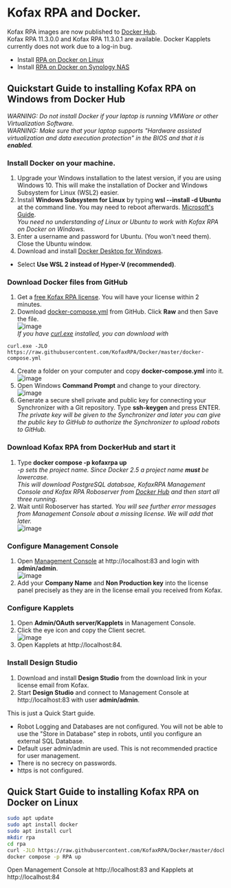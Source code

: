 # Kofax RPA and Docker.
Kofax RPA images are now published to [Docker Hub](https://hub.docker.com/u/kofax).  
Kofax RPA 11.3.0.0 and Kofax RPA 11.3.0.1 are available. Docker Kapplets currently does not work due to a log-in bug.  
* Install [RPA on Docker on Linux](#quick-start-guide-to-installing-kofax-rpa-on-docker-on-linux)
* Install [RPA on Docker on Synology NAS](Synology%20NAS)
## Quickstart Guide to installing Kofax RPA on Windows from Docker Hub 
_WARNING: Do not install Docker if your laptop is running VMWare or other Virtualization Software._  
_WARNING: Make sure that your laptop supports "Hardware assisted virtualization and data execution protection" in the BIOS and that it is **enabled**._ 
### Install Docker on your machine. 
1. Upgrade your Windows installation to the latest version, if you are using Windows 10. This will make the installation of Docker and Windows Subsystem for Linux (WSL2) easier.
2. Install **Windows Subsystem for Linux** by typing **wsl --install -d Ubuntu** at the command line. You may need to reboot afterwards. [Microsoft's Guide](https://docs.microsoft.com/en-us/windows/wsl/install).  
*You need no understanding of Linux or Ubuntu to work with Kofax RPA on Docker on Windows.*   
3. Enter a username and password for Ubuntu. (You won't need them). Close the Ubuntu window.
4.  Download and install [Docker Desktop for Windows](https://docs.docker.com/desktop/windows/install/).
   - Select **Use WSL 2 instead of Hyper-V (recommended)**.
### Download Docker files from GitHub
1. Get a [free Kofax RPA license](https://www.kofax.com/products/rpa/rpa-free-trial). You will have your license within 2 minutes.  
6. Download [docker-compose.yml](docker-compose.yml) from GitHub.  Click **Raw** and then Save the file.  
![image](https://user-images.githubusercontent.com/47416964/167140029-442922d9-fa48-447f-8094-d866c4eb5fff.png)  
*If you have [curl.exe](https://curl.se/download.html) installed, you can download with*
```
curl.exe -JLO https://raw.githubusercontent.com/KofaxRPA/Docker/master/docker-compose.yml
```
4. Create a folder on your computer and copy **docker-compose.yml** into it.  
![image](https://user-images.githubusercontent.com/47416964/167139416-fecbbed6-799b-43a7-a797-6cac9359a4ac.png)
5. Open Windows **Command Prompt** and change to your directory.  
![image](https://user-images.githubusercontent.com/47416964/167145058-2fe71f61-b141-4c92-a575-2b3d8dd0f10d.png)
1. Generate a secure shell private and public key for connecting your Synchronizer with a Git repository. Type **ssh-keygen** and press ENTER. *The private key will be given to the Synchronizer and later you can give the public key to GitHub to authorize the Synchronizer to upload robots to GitHub.*
### Download Kofax RPA from DockerHub and start it
1. Type  **docker compose -p kofaxrpa up**  
*-p sets the project name. Since Docker 2.5 a project name **must** be lowercase.*  
*This will download PostgreSQL databsae, KofaxRPA Management Console and Kofax RPA Roboserver from [Docker Hub](https://hub.docker.com/u/kofax) and then start all three running.*
8. Wait until Roboserver has started. *You will see further error messages from Management Console about a missing license. We will add that later.*   
![image](https://user-images.githubusercontent.com/47416964/167142680-fe3b0bb5-3010-49d8-97d0-a7d99e0360fa.png)
### Configure Management Console
1. Open [Management Console](http://localhost:83) at http://localhost:83 and login with **admin/admin**.  
![image](https://user-images.githubusercontent.com/47416964/167141294-3fd220e5-f535-4e0a-98ee-ed013e360309.png)
1. Add your **Company Name** and **Non Production key** into the license panel precisely as they are in the license email you received from Kofax.
### Configure Kapplets
1. Open **Admin/OAuth server/Kapplets** in Management Console.
1. Click the eye icon and copy the Client secret.  
![image](https://user-images.githubusercontent.com/47416964/215109396-5b756d85-dd74-4e5c-88b8-62eecb6ebe21.png)
1. Open Kapplets at http://localhost:84.
### Install Design Studio
1. Download and install **Design Studio** from the download link in your license email from Kofax.
1. Start **Design Studio** and connect to Management Console at http://localhost:83  with user **admin/admin**.  


This is just a Quick Start guide.
* Robot Logging and Databases are not configured. You will not be able to use the "Store in Database" step in robots, until you configure an external SQL Database.
* Default user admin/admin are used. This is not recommended practice for user management.
* There is no secrecy on passwords.
* https is not configured.

## Quick Start Guide to installing Kofax RPA on Docker on Linux
```bash
sudo apt update
sudo apt install docker
sudo apt install curl
mkdir rpa
cd rpa
curl -JLO https://raw.githubusercontent.com/KofaxRPA/Docker/master/docker-compose.yml
docker compose -p RPA up
```
Open Management Console at http://localhost:83 and Kapplets at http://localhost:84

